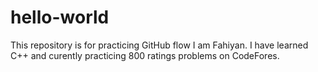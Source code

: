 # hello-world
This repository is for practicing GitHub flow
I am Fahiyan. I have learned C++ and curently practicing 800 ratings problems on CodeFores.
